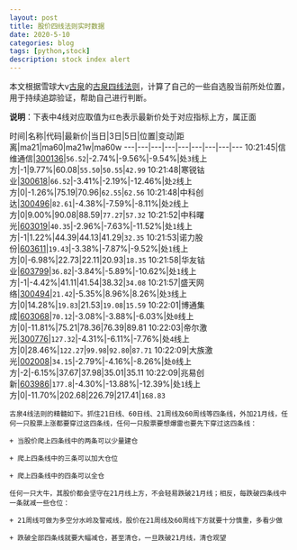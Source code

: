 ```yaml
---
layout: post
title: 股价四线法则实时数据
date: 2020-5-10
categories: blog
tags: [python,stock]
description: stock index alert
---
```



本文根据雪球大v[古泉](https://xueqiu.com/u/7148646888)的[古泉四线法则](https://xueqiu.com/7148646888/130498192)，计算了自己的一些自选股当前所处位置，用于持续追踪验证，帮助自己进行判断。

**说明**：下表中4线对应取值为`红色`表示最新价处于对应指标上方，属正面

时间|名称|代码|最新价|当日|3日|5日|位置|变动|距离|ma21|ma60|ma21w|ma60w
---|---|---|---|---|---|---|---|---
10:21:45|信维通信|[300136](https://xueqiu.com/S/SZ300136)|`56.52`|-2.74%|-9.56%|-9.54%|处`3`线上方|-1|9.77%|60.08|`55.50`|`50.55`|`42.99`
10:21:48|寒锐钴业|[300618](https://xueqiu.com/S/SZ300618)|`66.52`|-3.41%|-2.19%|-12.46%|处`2`线上方|0|-1.26%|75.19|70.96|`62.55`|`62.56`
10:21:48|中科创达|[300496](https://xueqiu.com/S/SZ300496)|`82.61`|-4.38%|-7.59%|-8.11%|处`2`线上方|0|9.00%|90.08|88.59|`77.27`|`57.32`
10:21:52|中科曙光|[603019](https://xueqiu.com/S/SH603019)|`40.35`|-2.96%|-7.63%|-11.52%|处`1`线上方|-1|1.22%|44.39|44.13|41.29|`32.35`
10:21:53|诺力股份|[603611](https://xueqiu.com/S/SH603611)|`19.43`|-3.38%|-7.87%|-9.52%|处`1`线上方|0|-6.98%|22.73|22.11|20.93|`18.35`
10:21:58|华友钴业|[603799](https://xueqiu.com/S/SH603799)|`36.82`|-3.84%|-5.89%|-10.62%|处`1`线上方|-1|-4.42%|41.11|41.54|38.32|`34.08`
10:21:57|盛天网络|[300494](https://xueqiu.com/S/SZ300494)|`21.42`|-5.35%|8.96%|8.26%|处`3`线上方|0|14.28%|`19.83`|21.53|`19.08`|`15.59`
10:22:01|博通集成|[603068](https://xueqiu.com/S/SH603068)|`70.12`|-3.08%|-3.88%|-6.03%|处`0`线上方|0|-11.81%|75.21|78.36|76.39|89.81
10:22:03|帝尔激光|[300776](https://xueqiu.com/S/SZ300776)|`127.32`|-4.31%|-6.11%|-7.76%|处`4`线上方|0|28.46%|`122.27`|`99.98`|`92.80`|`87.71`
10:22:09|大族激光|[002008](https://xueqiu.com/S/SZ002008)|`34.15`|-2.79%|-4.16%|-8.26%|处`0`线上方|-2|-6.15%|37.67|37.98|35.01|35.11
10:22:09|兆易创新|[603986](https://xueqiu.com/S/SH603986)|`177.8`|-4.30%|-13.88%|-12.39%|处`1`线上方|0|-11.70%|202.68|226.79|217.41|`168.83`

```
古泉4线法则的精髓如下。抓住21日线、60日线、21周线及60周线等四条线，外加21月线，任何一只股票上涨都要穿过这四条线，任何一只股票要想爆雷也要先下穿过这四条线：

+ 当股价爬上四条线中的两条可以少量建仓

+ 爬上四条线中的三条可以加大仓位

+ 爬上四条线中的四条可以全仓

任何一只大牛，其股价都会坚守在21月线上方，不会轻易跌破21月线；相反，每跌破四条线中一条就减一些仓位：

+ 21周线可做为多空分水岭及警戒线，股价在21周线及60周线下方就要十分慎重，多看少做

+ 跌破全部四条线就要大幅减仓，甚至清仓，一旦跌破21月线，清仓观望
```